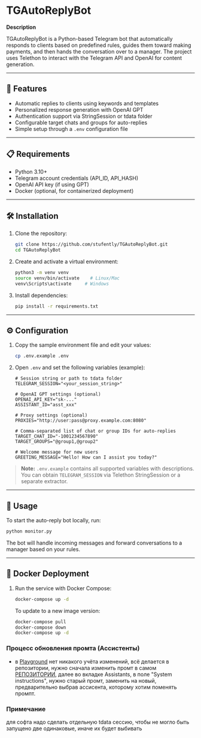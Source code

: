 # TGAutoReplyBot

**Description**

TGAutoReplyBot is a Python-based Telegram bot that automatically responds to clients based on predefined rules, guides them toward making payments, and then hands the conversation over to a manager. The project uses Telethon to interact with the Telegram API and OpenAI for content generation.

---

## 🚀 Features

* Automatic replies to clients using keywords and templates
* Personalized response generation with OpenAI GPT
* Authentication support via StringSession or tdata folder
* Configurable target chats and groups for auto-replies
* Simple setup through a `.env` configuration file

---

## 📋 Requirements

* Python 3.10+
* Telegram account credentials (API\_ID, API\_HASH)
* OpenAI API key (if using GPT)
* Docker (optional, for containerized deployment)

---

## 🛠 Installation

1. Clone the repository:

   ```bash
   git clone https://github.com/stufently/TGAutoReplyBot.git
   cd TGAutoReplyBot
   ```

2. Create and activate a virtual environment:

   ```bash
   python3 -m venv venv
   source venv/bin/activate    # Linux/Mac
   venv\Scripts\activate     # Windows
   ```

3. Install dependencies:

   ```bash
   pip install -r requirements.txt
   ```

---

## ⚙️ Configuration

1. Copy the sample environment file and edit your values:

   ```bash
   cp .env.example .env
   ```
2. Open `.env` and set the following variables (example):

   ```dotenv
   # Session string or path to tdata folder
   TELEGRAM_SESSION="<your_session_string>"

   # OpenAI GPT settings (optional)
   OPENAI_API_KEY="sk-..."
   ASSISTANT_ID="asst_xxx"

   # Proxy settings (optional)
   PROXIES="http://user:pass@proxy.example.com:8080"

   # Comma-separated list of chat or group IDs for auto-replies
   TARGET_CHAT_ID="-1001234567890"
   TARGET_GROUPS="@group1,@group2"

   # Welcome message for new users
   GREETING_MESSAGE="Hello! How can I assist you today?"
   ```

> **Note:** `.env.example` contains all supported variables with descriptions. You can obtain `TELEGRAM_SESSION` via Telethon StringSession or a separate extractor.

---

## 🏃 Usage

To start the auto-reply bot locally, run:

```bash
python monitor.py
```

The bot will handle incoming messages and forward conversations to a manager based on your rules.

---

## 🐳 Docker Deployment

1. Run the service with Docker Compose:

   ```bash
   docker-compose up -d
   ```

   To update to a new image version:

   ```bash
   docker-compose pull
   docker-compose down
   docker-compose up -d
   ```



### Процесс обновления промта (Ассистенты)
- в [Playground](https://platform.openai.com/playground/assistants?assistant=asst_vjWizQjt06NVFYtHwS6OX3b1) нет никакого учёта изменений, всё делается в репозитории,
нужно сначала изменить промт в самом [РЕПОЗИТОРИИ](https://gitlab.9qw.ru/9qw/autootvetchikchatgpt/-/blob/main/promts/autootventchik.txt?ref_type=heads), далее во вкладке Assistants, в поле "System instructions", нужно старый промт, 
заменить на новый, предварительно выбрав ассисента, которому хотим поменять промпт.


### Примечание
для софта надо сделать отдельную tdata сессию, чтобы не могло быть запущено
две одинаковые, иначе их будет выбивать
